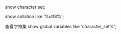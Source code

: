 show character set;

show collation like '%utf8%';

查看字符集
show global variables like 'character_set%';



